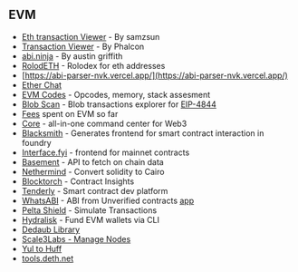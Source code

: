 ## EVM

*   [Eth transaction Viewer](https://tx.eth.samczsun.com/) - By samzsun
*   [Transaction Viewer](https://phalcon.blocksec.com/) - By Phalcon
*   [abi.ninja](https://abi.ninja/) - By austin griffith
*   [RolodETH](https://github.com/verynifty/RolodETH) - Rolodex for eth addresses
*   [https://abi-parser-nvk.vercel.app/](https://abi-parser-nvk.vercel.app/)
*   [Ether Chat](https://github.com/nhatminh12369/etherchat)
*   [EVM Codes](https://www.evm.codes/) - Opcodes, memory, stack assesment
*   [Blob Scan](https://www.blobscan.com/) - Blob transactions explorer for [EIP-4844](https://www.eip4844.com/)
*   [Fees](https://fees.wtf/) spent on EVM so far
*   [Core](https://core.app) - all-in-one command center for Web3
*   [Blacksmith](https://github.com/blacksmith-eth/blacksmith) - Generates frontend for smart contract interaction in foundry
*   [Interface.fyi](https://www.interface.fyi/) - frontend for mainnet contracts
*   [Basement](https://basement.dev/) - API to fetch on chain data
*   [Nethermind](https://github.com/NethermindEth/warp/) - Convert solidity to Cairo
*   [Blocktorch](https://app.blocktorch.xyz/) - Contract Insights
*   [Tenderly](https://tenderly.co/) - Smart contract dev platform
*   [WhatsABI](https://github.com/shazow/whatsabi) - ABI from Unverified contracts [app](https://abi.w1nt3r.xyz/)
*   [Pelta Shield](https://pelta.tech/) - Simulate Transactions
*   [Hydralisk](https://github.com/paulpierre/hydralisk) - Fund EVM wallets via CLI
*   [Dedaub Library](https://library.dedaub.com/)
*   [Scale3Labs - Manage Nodes](https://www.scale3labs.com/)
*   [Yul to Huff](https://yul2huff.vercel.app/)
*   [tools.deth.net](https://tools.deth.net/)
